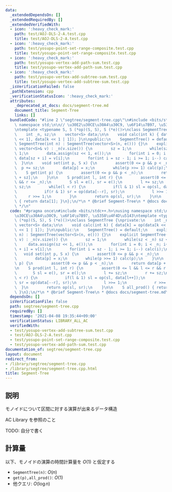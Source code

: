 ```yaml
---
data:
  _extendedDependsOn: []
  _extendedRequiredBy: []
  _extendedVerifiedWith:
  - icon: ':heavy_check_mark:'
    path: test/AOJ-DLS-2-A.test.cpp
    title: test/AOJ-DLS-2-A.test.cpp
  - icon: ':heavy_check_mark:'
    path: test/yosupo-point-set-range-composite.test.cpp
    title: test/yosupo-point-set-range-composite.test.cpp
  - icon: ':heavy_check_mark:'
    path: test/yosupo-vertex-add-path-sum.test.cpp
    title: test/yosupo-vertex-add-path-sum.test.cpp
  - icon: ':heavy_check_mark:'
    path: test/yosupo-vertex-add-subtree-sum.test.cpp
    title: test/yosupo-vertex-add-subtree-sum.test.cpp
  _isVerificationFailed: false
  _pathExtension: cpp
  _verificationStatusIcon: ':heavy_check_mark:'
  attributes:
    _deprecated_at_docs: docs/segment-tree.md
    document_title: Segment-Tree
    links: []
  bundledCode: "#line 2 \"segtree/segment-tree.cpp\"\n#include <bits/stdc++.h>\nusing\
    \ namespace std;\n\n// \u30E2\u30CE\u30A4\u30C9, \u6F14\u7B97, \u5358\u4F4D\u5143\
    \ntemplate <typename S, S (*op)(S, S), S (*e)()>\nclass SegmentTree {\nprivate:\n\
    \    int _n, sz;\n    vector<S> data;\n\n    void calc(int k) { data[k] = op(data[k\
    \ << 1], data[k << 1 | 1]); }\n\npublic:\n    SegmentTree() = default;\n    explicit\
    \ SegmentTree(int n) : SegmentTree(vector<S>(n, e())) {}\n    explicit SegmentTree(const\
    \ vector<S>& v) : _n(v.size()) {\n        sz = 1;\n        while(sz < _n) sz <<=\
    \ 1;\n        data.assign(sz << 1, e());\n        for(int i = 0; i < _n; i++)\
    \ data[sz + i] = v[i];\n        for(int i = sz - 1; i >= 1; i--) calc(i);\n  \
    \  }\n\n    void set(int p, S x) {\n        assert(0 <= p && p < _n);\n      \
    \  p += sz;\n        data[p] = x;\n        while(p >>= 1) calc(p);\n    }\n\n\
    \    S get(int p) {\n        assert(0 <= p && p < _n);\n        return data[p\
    \ + sz];\n    }\n\n    S prod(int l, int r) {\n        assert(0 <= l && l <= r\
    \ && r <= _n);\n        S sl = e(), sr = e();\n        l += sz;\n        r +=\
    \ sz;\n        while(l < r) {\n            if(l & 1) sl = op(sl, data[l++]);\n\
    \            if(r & 1) sr = op(data[--r], sr);\n            l >>= 1;\n       \
    \     r >>= 1;\n        }\n        return op(sl, sr);\n    }\n\n    S all_prod()\
    \ { return data[1]; }\n};\n/*\n * @brief Segment-Tree\n * @docs docs/segment-tree.md\n\
    \ */\n"
  code: "#pragma once\n#include <bits/stdc++.h>\nusing namespace std;\n\n// \u30E2\
    \u30CE\u30A4\u30C9, \u6F14\u7B97, \u5358\u4F4D\u5143\ntemplate <typename S, S\
    \ (*op)(S, S), S (*e)()>\nclass SegmentTree {\nprivate:\n    int _n, sz;\n   \
    \ vector<S> data;\n\n    void calc(int k) { data[k] = op(data[k << 1], data[k\
    \ << 1 | 1]); }\n\npublic:\n    SegmentTree() = default;\n    explicit SegmentTree(int\
    \ n) : SegmentTree(vector<S>(n, e())) {}\n    explicit SegmentTree(const vector<S>&\
    \ v) : _n(v.size()) {\n        sz = 1;\n        while(sz < _n) sz <<= 1;\n   \
    \     data.assign(sz << 1, e());\n        for(int i = 0; i < _n; i++) data[sz\
    \ + i] = v[i];\n        for(int i = sz - 1; i >= 1; i--) calc(i);\n    }\n\n \
    \   void set(int p, S x) {\n        assert(0 <= p && p < _n);\n        p += sz;\n\
    \        data[p] = x;\n        while(p >>= 1) calc(p);\n    }\n\n    S get(int\
    \ p) {\n        assert(0 <= p && p < _n);\n        return data[p + sz];\n    }\n\
    \n    S prod(int l, int r) {\n        assert(0 <= l && l <= r && r <= _n);\n \
    \       S sl = e(), sr = e();\n        l += sz;\n        r += sz;\n        while(l\
    \ < r) {\n            if(l & 1) sl = op(sl, data[l++]);\n            if(r & 1)\
    \ sr = op(data[--r], sr);\n            l >>= 1;\n            r >>= 1;\n      \
    \  }\n        return op(sl, sr);\n    }\n\n    S all_prod() { return data[1];\
    \ }\n};\n/*\n * @brief Segment-Tree\n * @docs docs/segment-tree.md\n */\n"
  dependsOn: []
  isVerificationFile: false
  path: segtree/segment-tree.cpp
  requiredBy: []
  timestamp: '2021-04-08 19:35:44+09:00'
  verificationStatus: LIBRARY_ALL_AC
  verifiedWith:
  - test/yosupo-vertex-add-subtree-sum.test.cpp
  - test/AOJ-DLS-2-A.test.cpp
  - test/yosupo-point-set-range-composite.test.cpp
  - test/yosupo-vertex-add-path-sum.test.cpp
documentation_of: segtree/segment-tree.cpp
layout: document
redirect_from:
- /library/segtree/segment-tree.cpp
- /library/segtree/segment-tree.cpp.html
title: Segment-Tree
---
```

## 説明

モノイドについて区間に対する演算が出来るデータ構造

AC Library を参照のこと

TODO: 自分で書く

## 計算量

以下、モノイドの演算の時間計算量を $O(1)$ と仮定する

- `SegmentTree(n)`: $O(n)$
- `get(p),all_prod()`: $O(1)$
- 他クエリ: $O(\log n)$
